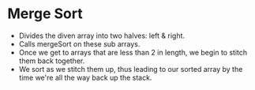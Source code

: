 # Merge Sort
- Divides the diven array into two halves: left & right.
- Calls mergeSort on these sub arrays.
- Once we get to arrays that are less than 2 in length, we begin to stitch them back together. 
- We sort as we stitch them up, thus leading to our sorted array by the time we're all the way back up the stack.

